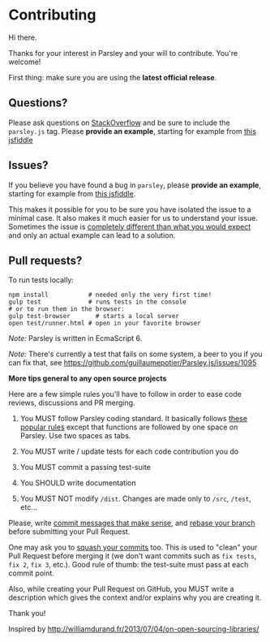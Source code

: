 # Contributing

Hi there.

Thanks for your interest in Parsley and your will to contribute. You're welcome!

First thing: make sure you are using the **latest official release**.

## Questions?

Please ask questions on [StackOverflow](http://stackoverflow.com/questions/ask) and be sure to include the `parsley.js` tag. Please **provide an example**, starting for example from [this jsfiddle](http://jsfiddle.net/marcandre/58vnaqur/)

## Issues?

If you believe you have found a bug in `parsley`, please **provide an example**, starting for example from [this jsfiddle](http://jsfiddle.net/marcandre/58vnaqur/).

This makes it possible for you to be sure you have isolated the issue to a minimal case. It also makes it much easier for us to understand your issue. Sometimes the issue is [completely different than what you would expect](https://github.com/guillaumepotier/Parsley.js/issues/711) and only an actual example can lead to a solution.

## Pull requests?

To run tests locally:

    npm install	          # needed only the very first time!
    gulp test             # runs tests in the console
    # or to run them in the browser:
    gulp test-browser    	# starts a local server
    open test/runner.html # open in your favorite browser

*Note:* Parsley is written in EcmaScript 6.

*Note:* There's currently a test that fails on some system, a beer to you if you can fix that, see https://github.com/guillaumepotier/Parsley.js/issues/1095

**More tips general to any open source projects**

Here are a few simple rules you'll have to follow in order to ease code reviews,
discussions and PR merging.

1) You MUST follow Parsley coding standard. It basically follows
[these popular rules](http://sideeffect.kr/popularconvention#javascript) except that
functions are followed by one space on Parsley. Use two spaces as tabs.

2) You MUST write / update tests for each code contribution you do

3) You MUST commit a passing test-suite

4) You SHOULD write documentation

5) You MUST NOT modify `/dist`. Changes are made only to `/src`, `/test`, etc...

Please, write [commit messages that make
sense](http://tbaggery.com/2008/04/19/a-note-about-git-commit-messages.html),
and [rebase your branch](http://git-scm.com/book/en/Git-Branching-Rebasing)
before submitting your Pull Request.

One may ask you to [squash your
commits](http://gitready.com/advanced/2009/02/10/squashing-commits-with-rebase.html)
too. This is used to "clean" your Pull Request before merging it (we don't want
commits such as `fix tests`, `fix 2`, `fix 3`, etc.). Good rule of thumb: the test-suite must pass at each commit point.

Also, while creating your Pull Request on GitHub, you MUST write a description
which gives the context and/or explains why you are creating it.

Thank you!


Inspired by http://williamdurand.fr/2013/07/04/on-open-sourcing-libraries/
